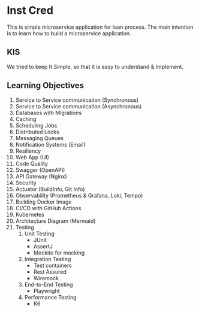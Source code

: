 # Inst Cred

This is simple microservice application for loan process. The main intention is to learn how to build a microservice application.  

## KIS
We tried to keep It Simple, so that it is easy to understand & Implement.


## Learning Objectives
1. Service to Service communication (Synchronous)
2. Service to Service communication (Asynchronous)
3. Databases with Migrations
4. Caching
5. Scheduling Jobs
6. Distributed Locks
7. Messaging Queues
8. Notification Systems (Email)
9. Resiliency
10. Web App (UI)
11. Code Quality
12. Swagger (OpenAPI)
13. API Gateway (Nginx)
14. Security
15. Actuator (BuildInfo, Git Info)
16. Observability (Prometheus & Grafana, Loki, Tempo)
17. Building Docker Image
18. CI/CD with GitHub Actions
19. Kubernetes
20. Architecture Diagram (Mermaid)
21. Testing
    1. Unit Testing
        - JUnit
        - AssertJ
        - Mockito for mocking
    2. Integration Testing
        - Test containers
        - Rest Assured
        - Wiremock
    3. End-to-End Testing
        - Playwright
    4. Performance Testing
        - K6



